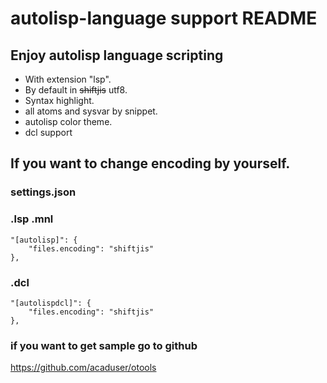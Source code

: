 # autolisp-language support README
## Enjoy autolisp language scripting
* With extension "lsp".
* By default in ~~shiftjis~~ utf8.
* Syntax highlight.
* all atoms and sysvar by snippet.
* autolisp color theme.
* dcl support

## If you want to change encoding by yourself.

### settings.json

### .lsp .mnl

	"[autolisp]": {
		"files.encoding": "shiftjis"
    },

### .dcl

	"[autolispdcl]": {
		"files.encoding": "shiftjis"
    },

### if you want to  get  sample go to github
https://github.com/acaduser/otools
